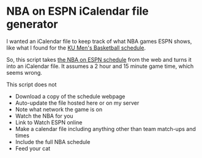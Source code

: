 # NBA on ESPN iCalendar file generator

I wanted an iCalendar file to keep track of what NBA games ESPN shows, like what I found for the [KU Men's Basketball schedule](http://www.kuathletics.com/schedule.aspx?path=mbball&print=true&version=1).

So, this script takes [the NBA on ESPN schedule](http://espn.go.com/nba/television) from the web and turns it into an iCalendar file. It assumes a 2 hour and 15 minute game time, which seems wrong.

This script does not

- Download a copy of the schedule webpage
- Auto-update the file hosted here or on my server
- Note what network the game is on
- Watch the NBA for you
- Link to Watch ESPN online
- Make a calendar file including anything other than team match-ups and times
- Include the full NBA schedule
- Feed your cat
